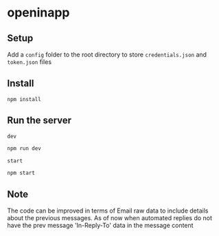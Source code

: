 # openinapp
## Setup
Add a `config` folder to the root directory to store `credentials.json` and `token.json` files
## Install
```
npm install
```
## Run the server
`dev`
```bash
npm run dev
```

`start`
```bash
npm start
```

## Note
The code can be improved in terms of Email raw data to include details about the previous messages. As of now when automated replies do not have the prev message 'In-Reply-To' data in the message content

